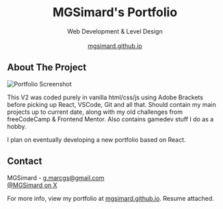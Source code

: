 <br/>
<div align="center">

<h1 align="center">MGSimard's Portfolio</h1>
<p align="center">
Web Development & Level Design
<br/>
<br/>
<a href="https://mgsimard.github.io/" target="_blank">mgsimard.github.io</a>
</p>
</div>

## About The Project

![Portfolio Screenshot](https://i.imgur.com/UPd52Bi.jpeg)

This V2 was coded purely in vanilla html/css/js using Adobe Brackets before picking up React, VSCode, Git and all that. Should contain my main projects up to current date, along with my old challenges from freeCodeCamp & Frontend Mentor. Also contains gamedev stuff I do as a hobby.

I plan on eventually developing a new portfolio based on React.

## Contact

MGSimard - g.marcgs@gmail.com  
[@MGSimard on X](https://x.com/MGSimard)

For more info, view my portfolio at [mgsimard.github.io](https://mgsimard.github.io). Resume attached.
